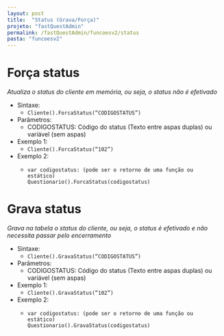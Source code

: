 ```yaml
---
layout: post
title:  "Status (Grava/Força)"
projeto: "fastQuestAdmin"
permalink: /fastQuestAdmin/funcoesv2/status
pasta: "funcoesv2"
---
```

# Força status
*Atualiza o status do cliente em memória, ou seja, o status não é efetivado*

- Sintaxe:
    - `Cliente().ForcaStatus(“CODIGOSTATUS”)`
- Parâmetros:
    - CODIGOSTATUS: Código do status (Texto entre aspas duplas) ou variável (sem aspas)
- Exemplo 1: 
    - `Cliente().ForcaStatus(“102”)`
- Exemplo 2:
    - <pre>
      <code>var codigostatus: (pode ser o retorno de uma função ou estático)
      Questionario().ForcaStatus(codigostatus)</code>
      </pre>


# Grava status
*Grava na tabela o status do cliente, ou seja, o status é efetivado e não necessita passar pelo encerramento*

- Sintaxe:
    - `Cliente().GravaStatus(“CODIGOSTATUS”)`
- Parâmetros:
    - CODIGOSTATUS: Código do status (Texto entre aspas duplas) ou variável (sem aspas)
- Exemplo 1: 
    - `Cliente().GravaStatus(“102”)`
- Exemplo 2:
    - <pre>
      <code>var codigostatus: (pode ser o retorno de uma função ou estático)
      Questionario().GravaStatus(codigostatus)</code>
      </pre>
